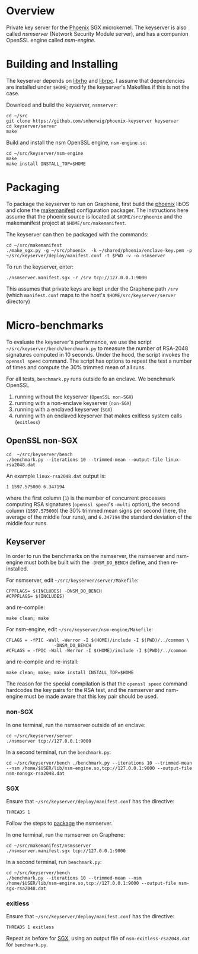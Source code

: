Overview
========

Private key server for the [Phoenix](https://github.com/smherwig/phoenix) SGX
microkernel.  The keyserver is also called *nsmserver* (Network Security Module
server), and has a companion OpenSSL engine called *nsm-engine*.


<a name="building"/> Building and Installing
============================================

The keyserver depends on [librho](https://github.com/smherwig/librho) and
[librpc](https://github.com/smherwig/phoenix-librpc).
I assume that dependencies are installed under `$HOME`; modify the keyserver's
Makefiles if this is not the case.


Download and build the keyserver, `nsmserver`:

```
cd ~/src
git clone https://github.com/smherwig/phoenix-keyserver keyserver
cd keyserver/server
make
```

Build and install the nsm OpenSSL engine, `nsm-engine.so`:

```
cd ~/src/keyserver/nsm-engine
make
make install INSTALL_TOP=$HOME
```


<a name="packaging"/> Packaging
===============================

To package the keyserver to run on Graphene, first build the
[phoenix](https://github.com/smherwig/phoenix#building) libOS and clone the
[makemanifest](https://github.com/smherwig/phoenix-makemanifest) configuration
packager.  The instructions here assume that the phoenix source is located at
`$HOME/src/phoenix` and the makemanifest project at `$HOME/src/makemanifest`.


The keyserver can then be packaged with the commands:

```
cd ~/src/makemanifest
./make_sgx.py -g ~/src/phoenix  -k ~/shared/phoenix/enclave-key.pem -p ~/src/keyserver/deploy/manifest.conf -t $PWD -v -o nsmserver
```

To run the keyserver, enter:

```
./nsmserver.manifest.sgx -r /srv tcp://127.0.0.1:9000
```

This assumes that private keys are kept under the Graphene path `/srv` (which
`manifest.conf` maps to the host's `$HOME/src/keyserver/server`
directory)


<a name="micro-benchmarks"/> Micro-benchmarks
=============================================

To evaluate the keyserver's performance, we use the script
`~/src/keyserver/bench/benchmark.py` to measure the number of RSA-2048
signatures computed in 10 seconds.
Under the hood, the  script invokes the `openssl speed` command.  The script
has options to repeat the test a number of times and compute the 30% trimmed
mean of all runs.

For all tests, `benchmark.py` runs outside fo an enclave.  We benchmark OpenSSL

1.  running without the keyserver (`OpenSSL non-SGX`)
2.  running with a non-enclave keyserver (`non-SGX`)
3.  running with a enclaved keyserver (`SGX`)
4.  running with an enclaved keyserver that makes exitless system calls
    (`exitless`)


OpenSSL non-SGX
---------------

```
cd  ~/src/keyserver/bench
./benchmark.py --iterations 10 --trimmed-mean --output-file linux-rsa2048.dat
```

An example `linux-rsa2048.dat` output is:

```
1 1597.575000 6.347194
```

where the first column (`1`) is the number of concurrent processes computing
RSA signatures (`openssl speed`'s `-multi` option), the second column
(`1597.575000`) the 30% trimmed mean signs per second (here, the average of the
middle four runs), and `6.347194` the standard deviation of the middle
four runs.


Keyserver
---------

In order to run the benchmarks on the nsmserver, the nsmserver and nsm-engine
must both be built with the `-DNSM_DO_BENCH` define, and then re-installed.

For nsmserver, edit `~/src/keyserver/server/Makefile`:

```
CPPFLAGS= $(INCLUDES) -DNSM_DO_BENCH
#CPPFLAGS= $(INCLUDES)
```

and re-compile:

```
make clean; make
```

For nsm-engine, edit `~/src/keyserver/nsm-engine/Makefile`:

```
CFLAGS = -fPIC -Wall -Werror -I $(HOME)/include -I $(PWD)/../common \
                  -DNSM_DO_BENCH
#CFLAGS = -fPIC -Wall -Werror -I $(HOME)/include -I $(PWD)/../common
```

and re-compile and re-install:

```
make clean; make; make install INSTALL_TOP=$HOME
```

The reason for the special compilation is that the `openssl speed` command
hardcodes the key pairs for the RSA test, and the nsmserver and nsm-engine must
be made aware that this key pair should be used.


### non-SGX

In one terminal, run the nsmserver outside of an enclave:

```
cd ~/src/keyserver/server
./nsmserver tcp://127.0.0.1:9000
```

In a second terminal, run the `benchmark.py`:

```
cd ~/src/keyserver/bench ./benchmark.py --iterations 10 --trimmed-mean --nsm /home/$USER/lib/nsm-engine.so,tcp://127.0.0.1:9000 --output-file nsm-nonsgx-rsa2048.dat
```


### <a name="microbench-keyserver-sgx"/> SGX

Ensure that `~/src/keyserver/deploy/manifest.conf` has the directive:

```
THREADS 1
```

Follow the steps to [package](#packaging) the nsmserver.

In one terminal, run the nsmserver on Graphene:

```
cd ~/src/makemanifest/nsmsserver
./nsmserver.manifest.sgx tcp://127.0.0.1:9000
```

In a second terminal, run `benchmark.py`:

```
cd ~/src/keyserver/bench
./benchmark.py --iterations 10 --trimmed-mean --nsm /home/$USER/lib/nsm-engine.so,tcp://127.0.0.1:9000 --output-file nsm-sgx-rsa2048.dat
```

### exitless

Ensure that `~/src/keyserver/deploy/manifest.conf` has the directive:

```
THREADS 1 exitless
```

Repeat as before for [SGX](#microbench-keyserver-sgx), using an output file of
`nsm-exitless-rsa2048.dat` for `benchmark.py`.
